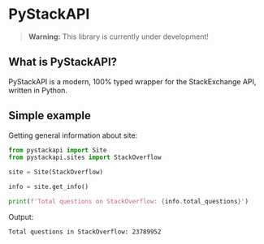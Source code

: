 # PyStackAPI

> **Warning:** This library is currently under development!

## What is PyStackAPI?

PyStackAPI is a modern, 100% typed wrapper for the StackExchange API, written in Python.

## Simple example

Getting general information about site:

```python
from pystackapi import Site
from pystackapi.sites import StackOverflow

site = Site(StackOverflow)

info = site.get_info()

print(f'Total questions on StackOverflow: {info.total_questions}')
```

Output:

```text
Total questions in StackOverflow: 23789952
```

